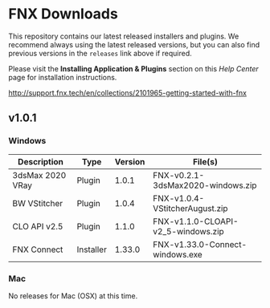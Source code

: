 # FNX Downloads
This repository contains our latest released installers and plugins. We recommend always using the latest released versions, but you can also find previous versions in the `releases` link above if required.

Please visit the **Installing Application & Plugins** section on this *Help Center* page for installation instructions.

http://support.fnx.tech/en/collections/2101965-getting-started-with-fnx


## v1.0.1

### Windows

|Description|Type|Version|File(s)|
|-|-|-|-|
|3dsMax 2020 VRay|Plugin|1.0.1|FNX-v0.2.1-3dsMax2020-windows.zip|
|BW VStitcher|Plugin|1.0.4|FNX-v1.0.4-VStitcherAugust.zip|
|CLO API v2.5|Plugin|1.1.0|FNX-v1.1.0-CLOAPI-v2_5-windows.zip|
|FNX Connect|Installer|1.33.0|FNX-v1.33.0-Connect-windows.exe|

### Mac
No releases for Mac (OSX) at this time.